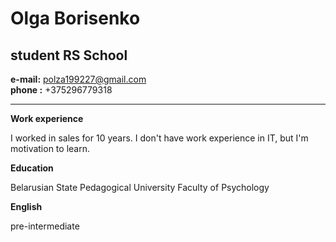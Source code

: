 # Olga Borisenko
## student RS School

**e-mail:** polza199227@gmail.com  
**phone :** +375296779318
***
**Work experience**

I worked in sales for 10 years. I don't have work experience in IT, but I'm motivation to learn.

**Education**

Belarusian State Pedagogical University 
Faculty of Psychology

**English** 

pre-intermediate 

